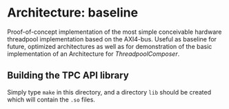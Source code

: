 # Architecture: baseline
Proof-of-concept implementation of the most simple conceivable hardware
threadpool implementation based on the AXI4-bus. Useful as baseline for future,
optimized architectures as well as for demonstration of the basic implementation
of an Architecture for *ThreadpoolComposer*.

## Building the TPC API library
Simply type `make` in this directory, and a directory `lib` should be created
which will contain the `.so` files.

